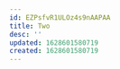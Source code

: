 ```yaml
---
id: EZPsfvR1ULOz4s9nAAPAA
title: Two
desc: ''
updated: 1628601580719
created: 1628601580719
---
```


